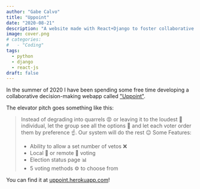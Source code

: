 ```yaml
---
author: "Gabe Calvo"
title: "Uppoint"
date: "2020-08-21"
description: "A website made with React+Django to foster collaborative decision making."
image: cover.png
# categories:
#   - "Coding"
tags:
  - python
  - django
  - react-js
draft: false
---
```


In the summer of 2020 I have been spending some free time developing a collaborative decision-making webapp called ["Uppoint"](http://35.231.251.20).

The elevator pitch goes something like this:

> Instead of degrading into quarrels 😡 or leaving it to the loudest 📣individual, let the group see all the options 📜 and let each voter order them by preference ☝️. Our system will do the rest 😉
> Some Features:
> - Ability to allow a set number of vetos ❌
> - Local 📍 or remote 📧 voting
> - Election status page 📊
> - 5 voting methods ⚙️ to choose from

You can find it at [uppoint.herokuapp.com](http://uppoint.herokuapp.com/)!

